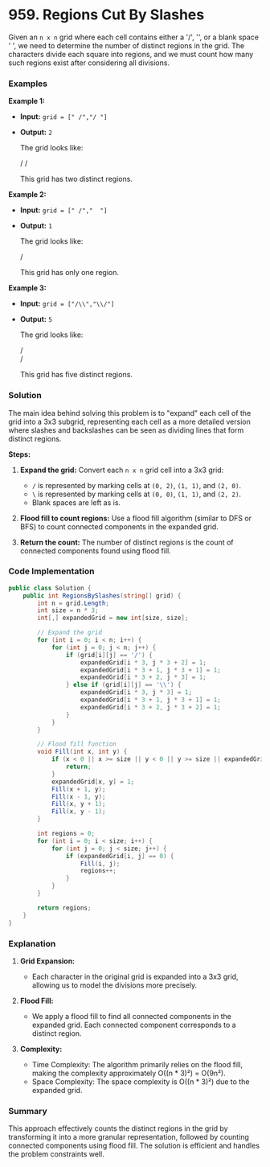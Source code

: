 # 959. Regions Cut By Slashes 

Given an `n x n` grid where each cell contains either a '/', '\', or a blank space ' ', we need to determine the number of distinct regions in the grid. The characters divide each square into regions, and we must count how many such regions exist after considering all divisions.

### Examples

**Example 1:**

- **Input:** `grid = [" /","/ "]`
- **Output:** `2`
  
  The grid looks like:
  
  / 
 / 
  
  This grid has two distinct regions.

**Example 2:**

- **Input:** `grid = [" /","  "]`
- **Output:** `1`

  The grid looks like:
  
  / 
   
  
  This grid has only one region.

**Example 3:**

- **Input:** `grid = ["/\\","\\/"]`
- **Output:** `5`

  The grid looks like:
  
  /\
  \/
  
  This grid has five distinct regions.

### Solution

The main idea behind solving this problem is to "expand" each cell of the grid into a 3x3 subgrid, representing each cell as a more detailed version where slashes and backslashes can be seen as dividing lines that form distinct regions.

**Steps:**

1. **Expand the grid:** Convert each `n x n` grid cell into a 3x3 grid:
   - `/` is represented by marking cells at `(0, 2)`, `(1, 1)`, and `(2, 0)`.
   - `\` is represented by marking cells at `(0, 0)`, `(1, 1)`, and `(2, 2)`.
   - Blank spaces are left as is.
   
2. **Flood fill to count regions:** Use a flood fill algorithm (similar to DFS or BFS) to count connected components in the expanded grid.

3. **Return the count:** The number of distinct regions is the count of connected components found using flood fill.

### Code Implementation

```csharp
public class Solution {
    public int RegionsBySlashes(string[] grid) {
        int n = grid.Length;
        int size = n * 3;
        int[,] expandedGrid = new int[size, size];

        // Expand the grid
        for (int i = 0; i < n; i++) {
            for (int j = 0; j < n; j++) {
                if (grid[i][j] == '/') {
                    expandedGrid[i * 3, j * 3 + 2] = 1;
                    expandedGrid[i * 3 + 1, j * 3 + 1] = 1;
                    expandedGrid[i * 3 + 2, j * 3] = 1;
                } else if (grid[i][j] == '\\') {
                    expandedGrid[i * 3, j * 3] = 1;
                    expandedGrid[i * 3 + 1, j * 3 + 1] = 1;
                    expandedGrid[i * 3 + 2, j * 3 + 2] = 1;
                }
            }
        }

        // Flood fill function
        void Fill(int x, int y) {
            if (x < 0 || x >= size || y < 0 || y >= size || expandedGrid[x, y] == 1) {
                return;
            }
            expandedGrid[x, y] = 1;
            Fill(x + 1, y);
            Fill(x - 1, y);
            Fill(x, y + 1);
            Fill(x, y - 1);
        }

        int regions = 0;
        for (int i = 0; i < size; i++) {
            for (int j = 0; j < size; j++) {
                if (expandedGrid[i, j] == 0) {
                    Fill(i, j);
                    regions++;
                }
            }
        }

        return regions;
    }
}
```

### Explanation

1. **Grid Expansion:** 
   - Each character in the original grid is expanded into a 3x3 grid, allowing us to model the divisions more precisely.
   
2. **Flood Fill:**
   - We apply a flood fill to find all connected components in the expanded grid. Each connected component corresponds to a distinct region.

3. **Complexity:**
   - Time Complexity: The algorithm primarily relies on the flood fill, making the complexity approximately O((n * 3)²) = O(9n²).
   - Space Complexity: The space complexity is O((n * 3)²) due to the expanded grid.

### Summary

This approach effectively counts the distinct regions in the grid by transforming it into a more granular representation, followed by counting connected components using flood fill. The solution is efficient and handles the problem constraints well.
